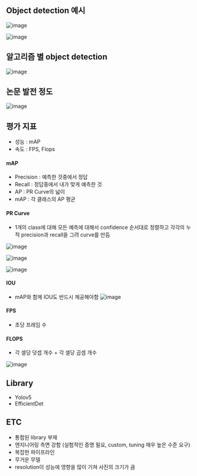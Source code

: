 ## Object detection 예시

![image](https://user-images.githubusercontent.com/63588046/159194748-eedf0ae1-6598-4bcf-b9e5-c4c0c652049c.png)

![image](https://user-images.githubusercontent.com/63588046/159194759-546b6571-1bac-43a1-b2e2-20b6ef6de10a.png)

## 알고리즘 별 object detection

![image](https://user-images.githubusercontent.com/63588046/159194788-51752e91-6f33-4ddf-9c1b-1faae6015145.png)

## 논문 발전 정도

![image](https://user-images.githubusercontent.com/63588046/159194808-3b961fea-c546-400d-9e78-15dc2fe30240.png)


## 평가 지표
* 성능 : mAP
* 속도 : FPS, Flops

#### mAP
* Precision : 예측한 것중에서 정답
* Recall : 정답중에서 내가 맞게 예측한 것
* AP : PR Curve의 넓이
* mAP : 각 클래스의 AP 평균

#### PR Curve

* 1개의 class에 대해 모든 예측에 대해서 confidence 순서대로 정렬하고 각각의 누적 precision과 recall을 그려 curve를 만듬

![image](https://user-images.githubusercontent.com/63588046/159195103-0b688bba-d887-4491-9e9b-cf434df91b03.png)

![image](https://user-images.githubusercontent.com/63588046/159195127-e79385a2-46ad-4d63-ab60-acaada753d9b.png)
 
 ![image](https://user-images.githubusercontent.com/63588046/159195143-bdc0005d-ba24-4288-9451-3716067d0965.png)

#### IOU
* mAP와 함께 IOU도 반드시 제공해야함
![image](https://user-images.githubusercontent.com/63588046/159195320-c176420e-7536-44d1-b51f-010363a4fae1.png)


#### FPS
* 초당 프레임 수

#### FLOPS
* 각 셀당 덧셉 개수 + 각 셀당 곱셈 개수

![image](https://user-images.githubusercontent.com/63588046/159195449-215cdb22-438c-44da-bdbb-038232400bb3.png)



## Library
* Yolov5
* EfficientDet


## ETC
* 통합된 library 부재
* 엔지니어링 측면 강함 (실험적인 증명 필요, custom, tuning 매우 높은 수준 요구)
* 복잡한 파이프라인
* 무거운 무델
* resolution이 성능에 영향을 많이 기쳐 사진의 크기가 큼 
